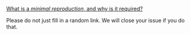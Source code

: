 [What is a _minimal reproduction_, and why is it required?](#why-repro)

<span class="vue-text danger">Please do not just fill in a random link. We will close your issue if you do that.</span>
